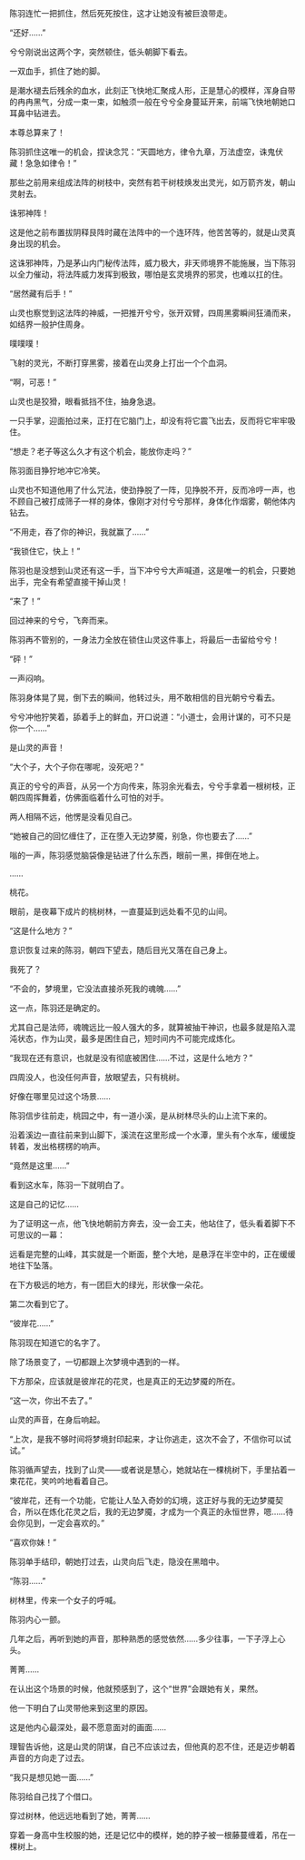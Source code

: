 陈羽连忙一把抓住，然后死死按住，这才让她没有被巨浪带走。

“还好……”

兮兮刚说出这两个字，突然顿住，低头朝脚下看去。

一双血手，抓住了她的脚。

是潮水褪去后残余的血水，此刻正飞快地汇聚成人形，正是慧心的模样，浑身自带的冉冉黑气，分成一束一束，如触须一般在兮兮全身蔓延开来，前端飞快地朝她口耳鼻中钻进去。

本尊总算来了！

陈羽抓住这唯一的机会，捏诀念咒：“天圆地方，律令九章，万法虚空，诛鬼伏藏！急急如律令！”

那些之前用来组成法阵的树枝中，突然有若干树枝焕发出灵光，如万箭齐发，朝山灵射去。

诛邪神阵！

这是他之前布置拔阴释艮阵时藏在法阵中的一个连环阵，他苦苦等的，就是山灵真身出现的机会。

这诛邪神阵，乃是茅山内门秘传法阵，威力极大，非天师境界不能施展，当下陈羽以全力催动，将法阵威力发挥到极致，哪怕是玄灵境界的邪灵，也难以扛的住。

“居然藏有后手！”

山灵也察觉到这法阵的神威，一把推开兮兮，张开双臂，四周黑雾瞬间狂涌而来，如结界一般护住周身。

噗噗噗！

飞射的灵光，不断打穿黑雾，接着在山灵身上打出一个个血洞。

“啊，可恶！”

山灵也是狡猾，眼看抵挡不住，抽身急退。

一只手掌，迎面拍过来，正打在它脑门上，却没有将它震飞出去，反而将它牢牢吸住。

“想走？老子等这么久才有这个机会，能放你走吗？”

陈羽面目狰狞地冲它冷笑。

山灵也不知道他用了什么咒法，使劲挣脱了一阵，见挣脱不开，反而冷哼一声，也不顾自己被打成筛子一样的身体，像刚才对付兮兮那样，身体化作烟雾，朝他体内钻去。

“不用走，吞了你的神识，我就赢了……”

“我锁住它，快上！”

陈羽也是没想到山灵还有这一手，当下冲兮兮大声喊道，这是唯一的机会，只要她出手，完全有希望直接干掉山灵！

“来了！”

回过神来的兮兮，飞奔而来。

陈羽再不管别的，一身法力全放在锁住山灵这件事上，将最后一击留给兮兮！

“砰！”

一声闷响。

陈羽身体晃了晃，倒下去的瞬间，他转过头，用不敢相信的目光朝兮兮看去。

兮兮冲他狞笑着，舔着手上的鲜血，开口说道：“小道士，会用计谋的，可不只是你一个……”

是山灵的声音！

“大个子，大个子你在哪呢，没死吧？”

真正的兮兮的声音，从另一个方向传来，陈羽余光看去，兮兮手拿着一根树枝，正朝四周挥舞着，仿佛面临着什么可怕的对手。

两人相隔不远，他愣是没看见自己。

“她被自己的回忆缠住了，正在堕入无边梦魇，别急，你也要去了……”

嗡的一声，陈羽感觉脑袋像是钻进了什么东西，眼前一黑，摔倒在地上。

……

桃花。

眼前，是夜幕下成片的桃树林，一直蔓延到远处看不见的山间。

“这是什么地方？”

意识恢复过来的陈羽，朝四下望去，随后目光又落在自己身上。

我死了？

“不会的，梦境里，它没法直接杀死我的魂魄……”

这一点，陈羽还是确定的。

尤其自己是法师，魂魄远比一般人强大的多，就算被抽干神识，也最多就是陷入混沌状态，作为山灵，最多是困住自己，短时间内不可能完成炼化。

“我现在还有意识，也就是没有彻底被困住……不过，这是什么地方？”

四周没人，也没任何声音，放眼望去，只有桃树。

好像在哪里见过这个场景……

陈羽信步往前走，桃园之中，有一道小溪，是从树林尽头的山上流下来的。

沿着溪边一直往前来到山脚下，溪流在这里形成一个水潭，里头有个水车，缓缓旋转着，发出格楞楞的响声。

“竟然是这里……”

看到这水车，陈羽一下就明白了。

这是自己的记忆……

为了证明这一点，他飞快地朝前方奔去，没一会工夫，他站住了，低头看着脚下不可思议的一幕：

远看是完整的山峰，其实就是一个断面，整个大地，是悬浮在半空中的，正在缓缓地往下坠落。

在下方极远的地方，有一团巨大的绿光，形状像一朵花。

第二次看到它了。

“彼岸花……”

陈羽现在知道它的名字了。

除了场景变了，一切都跟上次梦境中遇到的一样。

下方那朵，应该就是彼岸花的花灵，也是真正的无边梦魇的所在。

“这一次，你出不去了。”

山灵的声音，在身后响起。

“上次，是我不够时间将梦境封印起来，才让你逃走，这次不会了，不信你可以试试。”

陈羽循声望去，找到了山灵——或者说是慧心，她就站在一棵桃树下，手里拈着一束花花，笑吟吟地看着自己。

“彼岸花，还有一个功能，它能让人坠入奇妙的幻境，这正好与我的无边梦魇契合，所以在炼化花灵之后，我的无边梦魇，才成为一个真正的永恒世界，嗯……待会你见到，一定会喜欢的。”

“喜欢你妹！”

陈羽单手结印，朝她打过去，山灵向后飞走，隐没在黑暗中。

“陈羽……”

树林里，传来一个女子的呼喊。

陈羽内心一颤。

几年之后，再听到她的声音，那种熟悉的感觉依然……多少往事，一下子浮上心头。

菁菁……

在认出这个场景的时候，他就预感到了，这个“世界”会跟她有关，果然。

他一下明白了山灵带他来到这里的原因。

这是他内心最深处，最不愿意面对的画面……

理智告诉他，这是山灵的阴谋，自己不应该过去，但他真的忍不住，还是迈步朝着声音的方向走了过去。

“我只是想见她一面……”

陈羽给自己找了个借口。

穿过树林，他远远地看到了她，菁菁……

穿着一身高中生校服的她，还是记忆中的模样，她的脖子被一根藤蔓缠着，吊在一棵树上。
